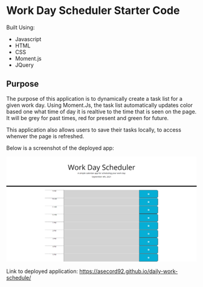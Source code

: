 # Work Day Scheduler Starter Code

Built Using: 
* Javascript
* HTML
* CSS
* Moment.js
* JQuery

## Purpose

The purpose of this application is to dynamically create a task list for a given work day. Using Moment.Js, the task list automatically updates color based one what time of day it is realtive to the time that is seen on the page. It will be grey for past times, red for present and green for future.

This application also allows users to save their tasks locally, to access whenver the page is refreshed. 

Below is a screenshot of the deployed app:

![ScreenShot](./assests/images/screenshot.png)

Link to deployed application: https://asecord92.github.io/daily-work-schedule/